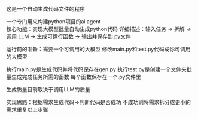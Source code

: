 这是一个自动生成代码文件的程序

一个专门用来构建python项目的ai agent  
核心功能：实现大模型批量自动生成python代码
详细描述：输入任务 → 拆解 → 调用 LLM → 生成可运行函数 → 输出并保存到.py文件

运行前的准备：需要一个可调用的大模型  修改main.py和test.py代码成你可调用的大模型

执行main.py是生成代码并将代码保存在gen.py
执行test.py是创建一个文件夹批量生成完成任务所需的函数  每个函数保存在一个.py文件里

生成质量目前取决于调用LLM的质量

实现思路：根据需求生成代码->判断代码是否成功
不成功则将需求拆分成更小的需求重复以上步骤

